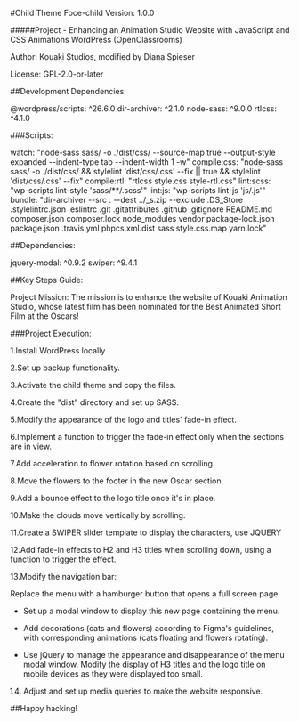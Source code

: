 #Child Theme Foce-child
Version: 1.0.0

#####Project - Enhancing an Animation Studio Website with JavaScript and CSS Animations WordPress (OpenClassrooms)

Author: Kouaki Studios, modified by Diana Spieser

License: GPL-2.0-or-later

##Development Dependencies:

@wordpress/scripts: ^26.6.0
dir-archiver: ^2.1.0
node-sass: ^9.0.0
rtlcss: ^4.1.0

###Scripts:

watch: "node-sass sass/ -o ./dist/css/ --source-map true --output-style expanded --indent-type tab --indent-width 1 -w"
compile:css: "node-sass sass/ -o ./dist/css/ && stylelint 'dist/css/.css' --fix || true && stylelint 'dist/css/.css' --fix"
compile:rtl: "rtlcss style.css style-rtl.css"
lint:scss: "wp-scripts lint-style 'sass/**/.scss'"
lint:js: "wp-scripts lint-js 'js/.js'"
bundle: "dir-archiver --src . --dest ../_s.zip --exclude .DS_Store .stylelintrc.json .eslintrc .git .gitattributes .github .gitignore README.md composer.json composer.lock node_modules vendor package-lock.json package.json .travis.yml phpcs.xml.dist sass style.css.map yarn.lock"

##Dependencies:

jquery-modal: ^0.9.2
swiper: ^9.4.1

##Key Steps Guide:



Project Mission:
The mission is to enhance the website of Kouaki Animation Studio, whose latest film has been nominated for the Best Animated Short Film at the Oscars!

###Project Execution:

1.Install WordPress locally

2.Set up backup functionality.

3.Activate the child theme and copy the files.

4.Create the "dist" directory and set up SASS.

5.Modify the appearance of the logo and titles' fade-in effect.

6.Implement a function to trigger the fade-in effect only when the sections are in view.

7.Add acceleration to flower rotation based on scrolling.

8.Move the flowers to the footer in the new Oscar section.

9.Add a bounce effect to the logo title once it's in place.

10.Make the clouds move vertically by scrolling.

11.Create a SWIPER slider template to display the characters, use JQUERY

12.Add fade-in effects to H2 and H3 titles when scrolling down, using a function  to trigger the effect.

13.Modify the navigation bar:

Replace the menu with a hamburger button that opens a full screen page.
- Set up a modal window to display this new page containing the menu.
- Add decorations (cats and flowers) according to Figma's guidelines, with corresponding animations (cats floating and flowers rotating).

- Use jQuery to manage the appearance and disappearance of the menu modal window.
Modify the display of H3 titles and the logo title on mobile devices as they were displayed too small.
14. Adjust and set up media queries to make the website responsive.

##Happy hacking!
